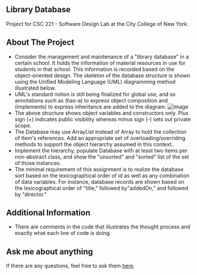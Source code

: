 ## Library Database
Project for CSC 221 - Software Design Lab at the City College of New York.
## About The Project
- Consider the management and maintenance of a &quot;library database&quot; in a certain school. It holds the information of material resources in use for students in that school. This information is recorded based on the object-oriented design. The skeleton of the database structure is shown using the Unified Modeling Language (UML) diagramming method illustrated below. 
- UML&#39;s standard notion is still being finalized for global use, and so annotations such as (has-a) to express object composition and (implements) to express inheritance are added to the diagram:
![image](https://user-images.githubusercontent.com/25490322/103029466-dc7aab80-4527-11eb-90fc-35f4cb0e94b6.png)
- The above structure shows object variables and constructors only. Plus sign (+) indicates public visibility whereas minus sign (-) sets out private scope.
- The Database may use ArrayList instead of Array to hold the collection of Item&#39;s references. Add an appropriate set of overloading/overriding methods to support the object hierarchy assumed in this context.
- Implement the hierarchy, populate Database with at least two items per non-abstract class, and show the &quot;unsorted&quot; and &quot;sorted&quot; list of the set of those instances. 
- The minimal requirement of this assignment is to realize the database sort based on the lexicographical order of id as well as any combination of data variables. For instance, database records are shown based on the lexicographical order of &quot;title,&quot; followed by&quot;addedOn,&quot; and followed by &quot;director.&quot;
## Additional Information
- There are comments in the code that illustrates the thought process and exactly what each line of code is doing.
## Ask me about anything
If there are any questions, feel free to ask them [here](https://github.com/ChibiKev/Library-Database/issues).
